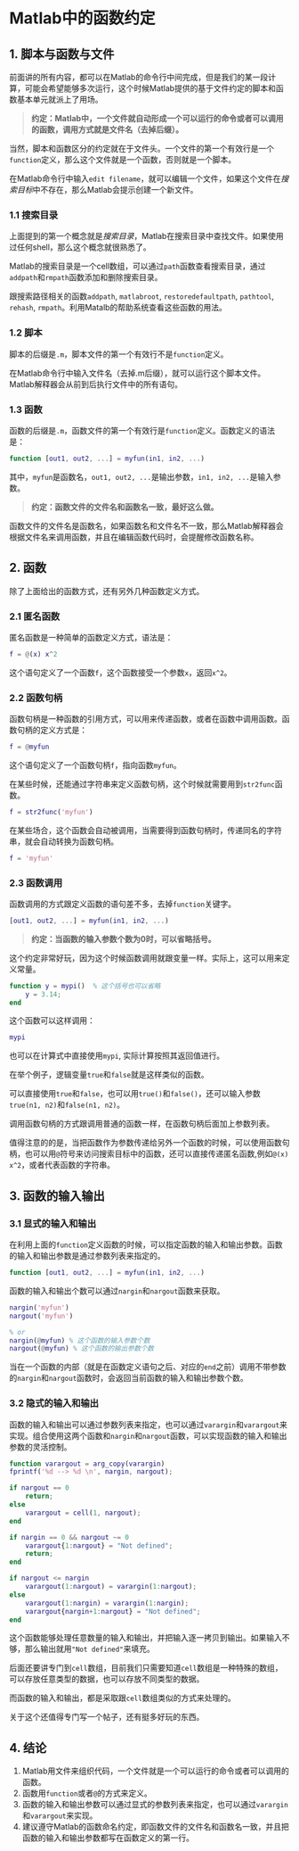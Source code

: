 ﻿# Matlab中的函数约定

## 1. 脚本与函数与文件

前面讲的所有内容，都可以在Matlab的命令行中间完成，但是我们的某一段计算，可能会希望能够多次运行，这个时候Matlab提供的基于文件约定的脚本和函数基本单元就派上了用场。

> **约定：Matlab中，一个文件就自动形成一个可以运行的命令或者可以调用的函数，调用方式就是文件名（去掉后缀）。**

当然，脚本和函数区分的约定就在于文件头。一个文件的第一个有效行是一个`function`定义，那么这个文件就是一个函数，否则就是一个脚本。

在Matlab命令行中输入`edit filename`，就可以编辑一个文件，如果这个文件在*搜索目标*中不存在，那么Matlab会提示创建一个新文件。

### 1.1 搜索目录

上面提到的第一个概念就是*搜索目录*，Matlab在搜索目录中查找文件。如果使用过任何shell，那么这个概念就很熟悉了。

Matlab的搜索目录是一个cell数组，可以通过`path`函数查看搜索目录，通过`addpath`和`rmpath`函数添加和删除搜索目录。

跟搜索路径相关的函数`addpath`, `matlabroot`, `restoredefaultpath`, `pathtool`, `rehash`, `rmpath`。利用Matalb的帮助系统查看这些函数的用法。

### 1.2 脚本
脚本的后缀是`.m`，脚本文件的第一个有效行不是`function`定义。

在Matlab命令行中输入文件名（去掉.m后缀），就可以运行这个脚本文件。Matlab解释器会从前到后执行文件中的所有语句。


### 1.3 函数

函数的后缀是`.m`，函数文件的第一个有效行是`function`定义。函数定义的语法是：

```matlab
function [out1, out2, ...] = myfun(in1, in2, ...)
```

其中，`myfun`是函数名，`out1, out2, ...`是输出参数，`in1, in2, ...`是输入参数。

> **约定：函数文件的文件名和函数名一致，最好这么做。**

函数文件的文件名是函数名，如果函数名和文件名不一致，那么Matlab解释器会根据文件名来调用函数，并且在编辑函数代码时，会提醒修改函数名称。

## 2. 函数

除了上面给出的函数方式，还有另外几种函数定义方式。

### 2.1 匿名函数

匿名函数是一种简单的函数定义方式，语法是：

```matlab
f = @(x) x^2
```

这个语句定义了一个函数`f`，这个函数接受一个参数`x`，返回`x^2`。

### 2.2 函数句柄

函数句柄是一种函数的引用方式，可以用来传递函数，或者在函数中调用函数。函数句柄的定义方式是：

```matlab
f = @myfun
```

这个语句定义了一个函数句柄`f`，指向函数`myfun`。

在某些时候，还能通过字符串来定义函数句柄，这个时候就需要用到`str2func`函数。

```matlab
f = str2func('myfun')
```

在某些场合，这个函数会自动被调用，当需要得到函数句柄时，传递同名的字符串，就会自动转换为函数句柄。

```matlab
f = 'myfun'
```

### 2.3 函数调用

函数调用的方式跟定义函数的语句差不多，去掉`function`关键字。

```matlab
[out1, out2, ...] = myfun(in1, in2, ...)
```
> **约定：当函数的输入参数个数为0时，可以省略括号。**

这个约定非常好玩，因为这个时候函数调用就跟变量一样。实际上，这可以用来定义常量。

```matlab
function y = mypi()  % 这个括号也可以省略
    y = 3.14;
end
```

这个函数可以这样调用：

```matlab
mypi
```

也可以在计算式中直接使用`mypi`, 实际计算按照其返回值进行。

在举个例子，逻辑变量`true`和`false`就是这样类似的函数。

可以直接使用`true`和`false`，也可以用`true()`和`false()`，还可以输入参数`true(n1, n2)`和`false(n1, n2)`。

调用函数句柄的方式跟调用普通的函数一样，在函数句柄后面加上参数列表。

值得注意的的是，当把函数作为参数传递给另外一个函数的时候，可以使用函数句柄，也可以用`@`符号来访问搜索目标中的函数，还可以直接传递匿名函数,例如`@(x) x^2`，或者代表函数的字符串。

## 3. 函数的输入输出

### 3.1 显式的输入和输出

在利用上面的`function`定义函数的时候，可以指定函数的输入和输出参数。函数的输入和输出参数是通过参数列表来指定的。

```matlab
function [out1, out2, ...] = myfun(in1, in2, ...)
```
函数的输入和输出个数可以通过`nargin`和`nargout`函数来获取。

```matlab
nargin('myfun')
nargout('myfun')

% or
nargin(@myfun) % 这个函数的输入参数个数
nargout(@myfun) % 这个函数的输出参数个数
```

当在一个函数的内部（就是在函数定义语句之后、对应的`end`之前）调用不带参数的`nargin`和`nargout`函数时，会返回当前函数的输入和输出参数个数。

### 3.2 隐式的输入和输出

函数的输入和输出可以通过参数列表来指定，也可以通过`varargin`和`varargout`来实现。组合使用这两个函数和`nargin`和`nargout`函数，可以实现函数的输入和输出参数的灵活控制。

```matlab
function varargout = arg_copy(varargin)
fprintf('%d --> %d \n', nargin, nargout);

if nargout == 0
    return;
else
    varargout = cell(1, nargout);
end

if nargin == 0 && nargout ~= 0
    varargout{1:nargout} = "Not defined";
    return;
end

if nargout <= nargin
    varargout(1:nargout) = varargin(1:nargout);
else
    varargout(1:nargin) = varargin(1:nargin);
    varargout{nargin+1:nargout} = "Not defined";
end
```

这个函数能够处理任意数量的输入和输出，并把输入逐一拷贝到输出。如果输入不够，那么输出就用`"Not defined"`来填充。

后面还要讲专门到`cell`数组，目前我们只需要知道`cell`数组是一种特殊的数组，可以存放任意类型的数据，也可以存放不同类型的数据。

而函数的输入和输出，都是采取跟`cell`数组类似的方式来处理的。

关于这个还值得专门写一个帖子，还有挺多好玩的东西。

## 4. 结论


1. Matlab用文件来组织代码，一个文件就是一个可以运行的命令或者可以调用的函数。
2. 函数用`function`或者`@`的方式来定义。
3. 函数的输入和输出参数可以通过显式的参数列表来指定，也可以通过`varargin`和`varargout`来实现。
4. 建议遵守Matlab的函数命名约定，即函数文件的文件名和函数名一致，并且把函数的输入和输出参数都写在函数定义的第一行。





